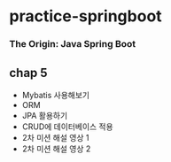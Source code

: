 # practice-springboot

### The Origin: Java Spring Boot

## chap 5
- Mybatis 사용해보기
- ORM
- JPA 활용하기
- CRUD에 데이터베이스 적용
- 2차 미션 해설 영상 1
- 2차 미션 해설 영상 2